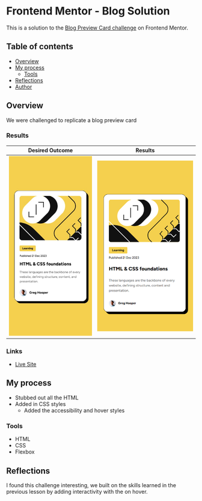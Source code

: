# Frontend Mentor - Blog Solution

This is a solution to the [Blog Preview Card challenge](https://www.frontendmentor.io/challenges/blog-preview-card-ckPaj01IcS) on Frontend Mentor. 

## Table of contents

- [Overview](#overview)
- [My process](#my-process)
  - [Tools](#built-with)
- [Reflections](#reflections)  
- [Author](#author)


## Overview
We were challenged to replicate a blog preview card
### Results

|Desired Outcome | Results|
|----------------|--------|
|![](./design/mobile-design.jpg) | ![](./assets/images/solution.png)|



### Links
- [Live Site](https://taylor-mcneil.github.io/FrontendMentorSolutions/blog-preview-card-main/)

## My process
- Stubbed out all the HTML
- Added in CSS styles
    - Added the accessibility and hover styles

### Tools

- HTML
- CSS 
- Flexbox

## Reflections
I found this challenge interesting, we built on the skills learned in the previous lesson by adding interactivity with the on hover.

